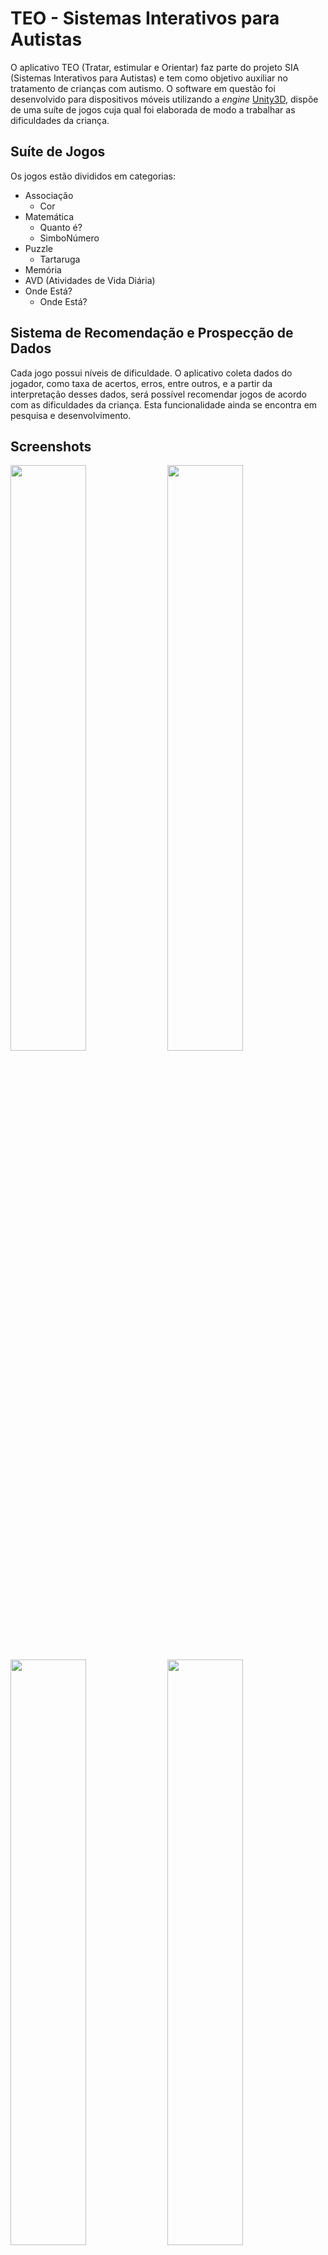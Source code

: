 # TEO - Sistemas Interativos para Autistas

O aplicativo TEO (Tratar, estimular e Orientar) faz parte do projeto SIA (Sistemas Interativos para Autistas) e tem como objetivo auxiliar no tratamento de crianças com autismo.
O software em questão foi desenvolvido para dispositivos móveis utilizando a *engine* [Unity3D](http://unity3d.com/pt), dispõe de uma suíte de jogos cuja qual foi elaborada de modo a trabalhar as dificuldades da criança.

## Suíte de Jogos
 Os jogos estão divididos em categorias:

* Associação
  * Cor
* Matemática
  * Quanto é?
  * SimboNúmero
* Puzzle
  * Tartaruga
* Memória
* AVD (Atividades de Vida Diária)
* Onde Está?
  * Onde Está?
 

## Sistema de Recomendação e Prospecção de Dados
Cada jogo possui níveis de dificuldade. O aplicativo coleta dados do jogador, como taxa de acertos, erros, entre outros, e a partir da interpretação desses dados, será possível recomendar jogos de acordo com as dificuldades da criança. Esta funcionalidade ainda se encontra em pesquisa e desenvolvimento.

## Screenshots
 <img src="https://lh4.googleusercontent.com/-6k5fjPVt_T0/VTUO6ot84NI/AAAAAAAAAJA/u4DaYx2pZJc/w759-h443-no/Sem%2Bt%C3%ADtulo.png" height="49%" width="49%">
 <img src="https://lh5.googleusercontent.com/-MXH-MF9pg-g/VTUe4bC21bI/AAAAAAAAAJU/7QSE2Sb4FBc/w1265-h759-no/Sem%2Bt%C3%ADtulo.png" height="49%" width="49%">
 <img src="https://lh4.googleusercontent.com/Ht4puWnhQQGsdzF9PKgQFdYKnPlQiLIi03VcZYcLtP0=w1276-h766-no" height="49%" width="49%">
 <img src="https://lh3.googleusercontent.com/FVx-SCcgFSDG7XBidWX0uZPraSO5pQEGyujUWv6z9sI=w1259-h751-no" height="49%" width="49%">
 

## Download
A versão atual do aplicativo para android está disponível em:

[v0.5.0](https://github.com/douglasmoura/TEO/releases/tag/v0.5.0)

## Desenvolvedores
O projeto partiu de uma inicitiva dos alunos e professores da Universidade Federal de Alagoas - Campus Arapiraca.

##### Coordenador
Prof. Dr. Thiago Bruno Melo de Sales (Ciência da Computação)

##### Orientadores Colaboradores

Prof. Ms. Fabiane da Silva Queiroz (Ciência da Computação) - (2014-2015)

Prof. Ms. Rodolfo Carneiro Cavalcante (Ciência da Computação) - (2014-2015)

##### Bolsistas Fase 3 2016-2017
Kedley Sá (Arquitetura e Urbanismo) - Designer

Anderson Silva (Ciência da Computação) - Desenvolvedor

Laís Farias (Ciência da Computação) - Desenvolvedor

##### Bolsistas Fase 2 2014-2015
Anny Jessyca Garcia Silva (Arquitetura e Urbanismo) - Designer

Diogenes Laertius Silva Oliveira Filho (Ciência da Computação) - Desenvolvedor

Douglas Leite Leal Moura (Ciência da Computação) - Desenvolvedor

##### Bolsistas Fase 1 2012-2013
Igor Conrado (Ciência da Computação)

##### Colaboradores
Herica Machado - Designer


## Contato

